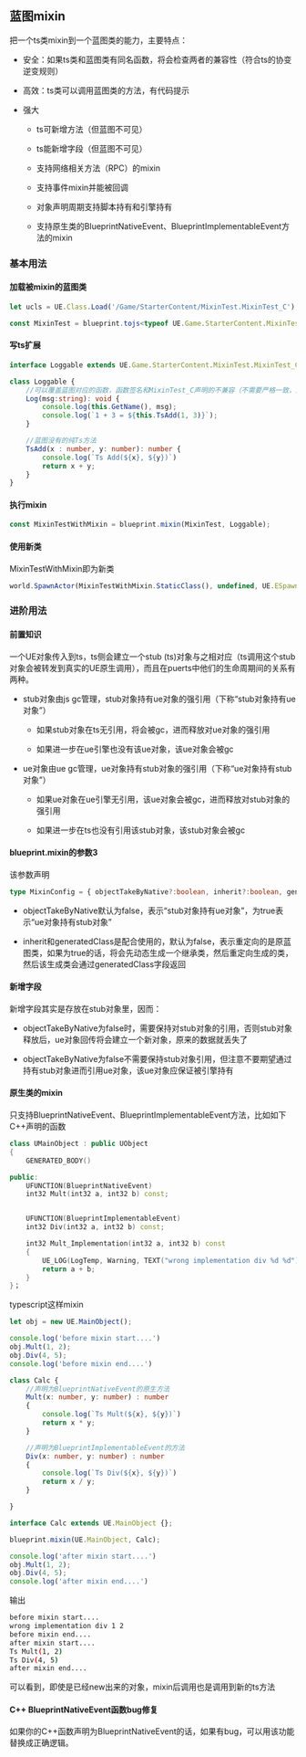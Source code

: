 ## 蓝图mixin

把一个ts类mixin到一个蓝图类的能力，主要特点：

* 安全：如果ts类和蓝图类有同名函数，将会检查两者的兼容性（符合ts的协变逆变规则）

* 高效：ts类可以调用蓝图类的方法，有代码提示

* 强大
   
   - ts可新增方法（但蓝图不可见）
   
   - ts能新增字段（但蓝图不可见）
   
   - 支持网络相关方法（RPC）的mixin
   
   - 支持事件mixin并能被回调
   
   - 对象声明周期支持脚本持有和引擎持有
   
   - 支持原生类的BlueprintNativeEvent、BlueprintImplementableEvent方法的mixin
   
   
### 基本用法

#### 加载被mixin的蓝图类

~~~typescript
let ucls = UE.Class.Load('/Game/StarterContent/MixinTest.MixinTest_C');

const MixinTest = blueprint.tojs<typeof UE.Game.StarterContent.MixinTest.MixinTest_C>(ucls);
~~~
   
   
#### 写ts扩展

~~~typescript
interface Loggable extends UE.Game.StarterContent.MixinTest.MixinTest_C {};

class Loggable {
    //可以覆盖蓝图对应的函数，函数签名和MixinTest_C声明的不兼容（不需要严格一致，能满足协变逆变要求即可）会报错
    Log(msg:string): void {
        console.log(this.GetName(), msg);
        console.log(`1 + 3 = ${this.TsAdd(1, 3)}`);
    }

    //蓝图没有的纯Ts方法
    TsAdd(x : number, y: number): number {
        console.log(`Ts Add(${x}, ${y})`)
        return x + y;
    }
}
~~~

#### 执行mixin

~~~typescript
const MixinTestWithMixin = blueprint.mixin(MixinTest, Loggable);
~~~

#### 使用新类

MixinTestWithMixin即为新类

~~~typescript
world.SpawnActor(MixinTestWithMixin.StaticClass(), undefined, UE.ESpawnActorCollisionHandlingMethod.Undefined, undefined, undefined) as Loggable;
~~~

### 进阶用法

#### 前置知识

一个UE对象传入到ts，ts侧会建立一个stub (ts)对象与之相对应（ts调用这个stub对象会被转发到真实的UE原生调用），而且在puerts中他们的生命周期间的关系有两种。

* stub对象由js gc管理，stub对象持有ue对象的强引用（下称“stub对象持有ue对象”）

    - 如果stub对象在ts无引用，将会被gc，进而释放对ue对象的强引用
    
    - 如果进一步在ue引擎也没有该ue对象，该ue对象会被gc

* ue对象由ue gc管理，ue对象持有stub对象的强引用（下称“ue对象持有stub对象”）


    - 如果ue对象在ue引擎无引用，该ue对象会被gc，进而释放对stub对象的强引用
    
    - 如果进一步在ts也没有引用该stub对象，该stub对象会被gc

#### blueprint.mixin的参数3

该参数声明

~~~typescript
type MixinConfig = { objectTakeByNative?:boolean, inherit?:boolean, generatedClass?: Class};
~~~



* objectTakeByNative默认为false，表示“stub对象持有ue对象”，为true表示“ue对象持有stub对象”

* inherit和generatedClass是配合使用的，默认为false，表示重定向的是原蓝图类，如果为true的话，将会先动态生成一个继承类，然后重定向生成的类，然后该生成类会通过generatedClass字段返回

#### 新增字段

新增字段其实是存放在stub对象里，因而：

* objectTakeByNative为false时，需要保持对stub对象的引用，否则stub对象释放后，ue对象回传将会建立一个新对象，原来的数据就丢失了

* objectTakeByNative为false不需要保持stub对象引用，但注意不要期望通过持有stub对象进而引用ue对象，该ue对象应保证被引擎持有

#### 原生类的mixin

只支持BlueprintNativeEvent、BlueprintImplementableEvent方法，比如如下C++声明的函数

~~~c++
class UMainObject : public UObject
{
	GENERATED_BODY()

public:
    UFUNCTION(BlueprintNativeEvent)
    int32 Mult(int32 a, int32 b) const;


    UFUNCTION(BlueprintImplementableEvent)
    int32 Div(int32 a, int32 b) const;

    int32 Mult_Implementation(int32 a, int32 b) const
    {
        UE_LOG(LogTemp, Warning, TEXT("wrong implementation div %d %d"), a, b);
        return a + b;
    }
}；
~~~

typescript这样mixin

~~~typescript
let obj = new UE.MainObject();

console.log('before mixin start....')
obj.Mult(1, 2);
obj.Div(4, 5);
console.log('before mixin end....')

class Calc {
    //声明为BlueprintNativeEvent的原生方法
    Mult(x: number, y: number) : number
    {
        console.log(`Ts Mult(${x}, ${y})`)
        return x * y;
    }

    //声明为BlueprintImplementableEvent的方法
    Div(x: number, y: number) : number
    {
        console.log(`Ts Div(${x}, ${y})`)
        return x / y;
    }

}

interface Calc extends UE.MainObject {};

blueprint.mixin(UE.MainObject, Calc);

console.log('after mixin start....')
obj.Mult(1, 2);
obj.Div(4, 5);
console.log('after mixin end....')
~~~

输出

~~~bash
before mixin start....
wrong implementation div 1 2
before mixin end....
after mixin start....
Ts Mult(1, 2)
Ts Div(4, 5)
after mixin end....
~~~

可以看到，即使是已经new出来的对象，mixin后调用也是调用到新的ts方法

#### C++ BlueprintNativeEvent函数bug修复

如果你的C++函数声明为BlueprintNativeEvent的话，如果有bug，可以用该功能替换成正确逻辑。
